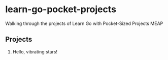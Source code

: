 # learn-go-pocket-projects
Walking through the projects of Learn Go with Pocket-Sized Projects MEAP

## Projects
1. Hello, vibrating stars!
